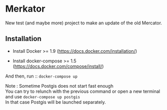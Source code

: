 Merkator
==============

New test (and maybe more) project to make an update of the old Mercator.

Installation
------------

* Install Docker >= 1.9 (https://docs.docker.com/installation/)

* Install docker-compose >= 1.5 (https://docs.docker.com/compose/install/)

And then, run ::
`docker-compose up`

Note :
Sometime Postgis does not start fast enough   
You can try to relunch with the previous command or open a new terminal and use `docker-compose up postgis`   
In that case Postgis will be launched separately.   
